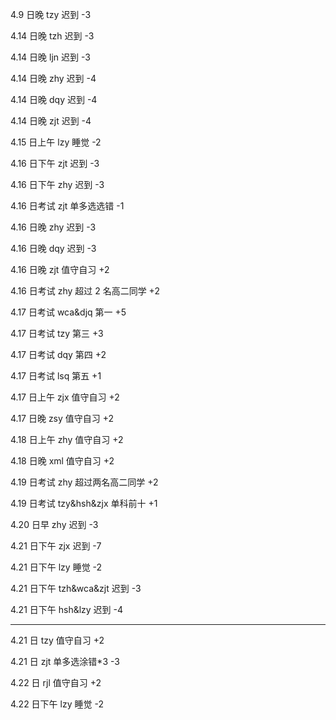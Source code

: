 4.9 日晚 tzy 迟到 -3

4.14 日晚 tzh 迟到 -3

4.14 日晚 ljn 迟到 -3

4.14 日晚 zhy 迟到 -4

4.14 日晚 dqy 迟到 -4

4.14 日晚 zjt 迟到 -4

4.15 日上午 lzy 睡觉 -2

4.16 日下午 zjt 迟到 -3

4.16 日下午 zhy 迟到 -3

4.16 日考试 zjt 单多选选错 -1

4.16 日晚 zhy 迟到 -3

4.16 日晚 dqy 迟到 -3

4.16 日晚 zjt 值守自习 +2

4.16 日考试 zhy 超过 2 名高二同学 +2

4.17 日考试 wca&djq 第一 +5

4.17 日考试 tzy 第三 +3

4.17 日考试 dqy 第四 +2

4.17 日考试 lsq 第五 +1

4.17 日上午 zjx 值守自习 +2

4.17 日晚 zsy 值守自习 +2

4.18 日上午 zhy 值守自习 +2

4.18 日晚 xml 值守自习 +2

4.19 日考试 zhy 超过两名高二同学 +2

4.19 日考试 tzy&hsh&zjx 单科前十 +1

4.20 日早 zhy 迟到 -3

4.21 日下午 zjx 迟到 -7

4.21 日下午 lzy 睡觉 -2

4.21 日下午 tzh&wca&zjt 迟到 -3

4.21 日下午 hsh&lzy 迟到 -4

---

4.21 日 tzy 值守自习 +2

4.21 日 zjt 单多选涂错\*3 -3

4.22 日 rjl 值守自习 +2

4.22 日下午 lzy 睡觉 -2